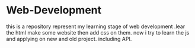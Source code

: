 # Web-Development
this is a repository represent my learning stage of web development .lear the html make some website then add css on them.
now i try to learn the js and applying on new and old project. including API.

<!-- boilerplate  css-->
<!-- 
@import url('https://fonts.googleapis.com/css2?family=Poppins:wght@300;400;500;600;700&display=swap');

*{
    padding: 0;
    margin: 0;
    box-sizing: border-box;
    font-family: "Poppins", serif;
    font-weight: 500;
    font-style: normal;
} 
-->


